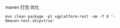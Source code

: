 

maven 打包 优化



```shell
mvn clean package -pl xgplatform-rest -am -T 8 '-Dmaven.test.skip=true'
```



